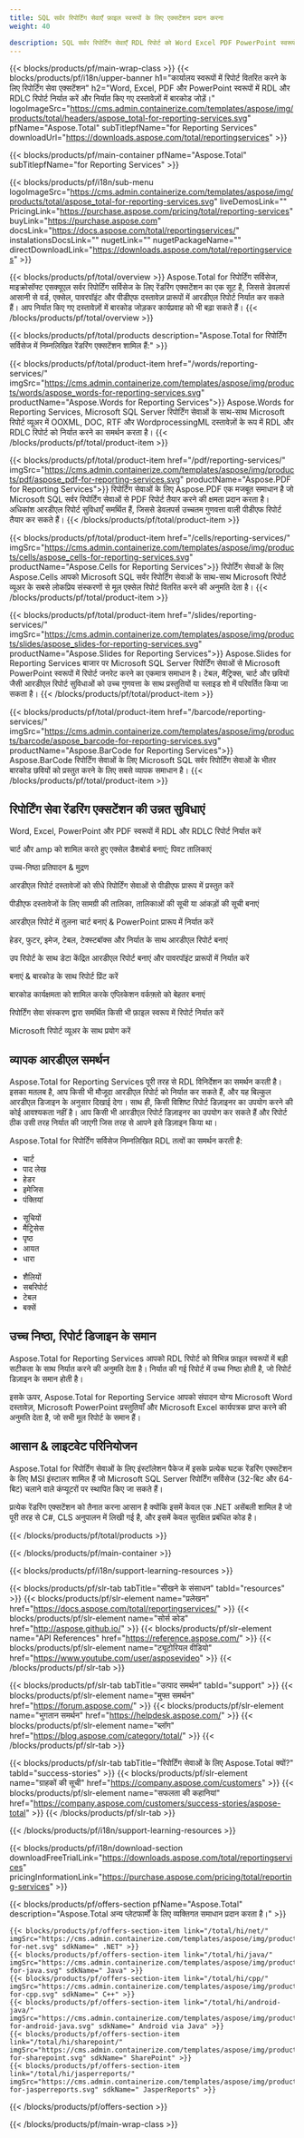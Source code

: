 ```yaml
---
title: SQL सर्वर रिपोर्टिंग सेवाएँ फ़ाइल स्वरूपों के लिए एक्सटेंशन प्रदान करना 
weight: 40

description: SQL सर्वर रिपोर्टिंग सेवाएँ RDL रिपोर्ट को Word Excel PDF PowerPoint स्वरूपों में निर्यात करने के लिए फ़ाइल स्वरूपों के लिए एक्सटेंशन प्रदान करना। निर्यात की गई रिपोर्ट में बारकोड जोड़ें
---
```


{{< blocks/products/pf/main-wrap-class >}}
{{< blocks/products/pf/i18n/upper-banner h1="कार्यालय स्वरूपों में रिपोर्ट वितरित करने के लिए रिपोर्टिंग सेवा एक्सटेंशन" h2="Word, Excel, PDF और PowerPoint स्वरूपों में RDL और RDLC रिपोर्ट निर्यात करें और निर्यात किए गए दस्तावेज़ों में बारकोड जोड़ें।" logoImageSrc="https://cms.admin.containerize.com/templates/aspose/img/products/total/headers/aspose_total-for-reporting-services.svg" pfName="Aspose.Total" subTitlepfName="for Reporting Services" downloadUrl="https://downloads.aspose.com/total/reportingservices" >}}

{{< blocks/products/pf/main-container pfName="Aspose.Total" subTitlepfName="for Reporting Services" >}}

{{< blocks/products/pf/i18n/sub-menu logoImageSrc="https://cms.admin.containerize.com/templates/aspose/img/products/total/aspose_total-for-reporting-services.svg" liveDemosLink="" PricingLink="https://purchase.aspose.com/pricing/total/reporting-services" buyLink="https://purchase.aspose.com" docsLink="https://docs.aspose.com/total/reportingservices/" instalationsDocsLink="" nugetLink="" nugetPackageName="" directDownloadLink="https://downloads.aspose.com/total/reportingservices" >}}

{{< blocks/products/pf/total/overview >}}
Aspose.Total for रिपोर्टिंग सर्विसेज, माइक्रोसॉफ्ट एसक्यूएल सर्वर रिपोर्टिंग सर्विसेज के लिए रेंडरिंग एक्सटेंशन का एक सूट है, जिससे डेवलपर्स आसानी से वर्ड, एक्सेल, पावरपॉइंट और पीडीएफ दस्तावेज़ प्रारूपों में आरडीएल रिपोर्ट निर्यात कर सकते हैं। आप निर्यात किए गए दस्तावेज़ों में बारकोड जोड़कर कार्यप्रवाह को भी बढ़ा सकते हैं।
{{< /blocks/products/pf/total/overview >}}

{{< blocks/products/pf/total/products description="Aspose.Total for रिपोर्टिंग सर्विसेज में निम्नलिखित रेंडरिंग एक्सटेंशन शामिल हैं:" >}}

{{< blocks/products/pf/total/product-item href="/words/reporting-services/" imgSrc="https://cms.admin.containerize.com/templates/aspose/img/products/words/aspose_words-for-reporting-services.svg" productName="Aspose.Words for Reporting Services">}}
Aspose.Words for Reporting Services, Microsoft SQL Server रिपोर्टिंग सेवाओं के साथ-साथ Microsoft रिपोर्ट व्यूअर में OOXML, DOC, RTF और WordprocessingML दस्तावेज़ों के रूप में RDL और RDLC रिपोर्ट को निर्यात करने का समर्थन करता है।
{{< /blocks/products/pf/total/product-item >}}

{{< blocks/products/pf/total/product-item href="/pdf/reporting-services/" imgSrc="https://cms.admin.containerize.com/templates/aspose/img/products/pdf/aspose_pdf-for-reporting-services.svg" productName="Aspose.PDF for Reporting Services">}}
रिपोर्टिंग सेवाओं के लिए Aspose.PDF एक मजबूत समाधान है जो Microsoft SQL सर्वर रिपोर्टिंग सेवाओं से PDF रिपोर्ट तैयार करने की क्षमता प्रदान करता है। अधिकांश आरडीएल रिपोर्ट सुविधाएँ समर्थित हैं, जिससे डेवलपर्स उच्चतम गुणवत्ता वाली पीडीएफ रिपोर्ट तैयार कर सकते हैं।
{{< /blocks/products/pf/total/product-item >}}

{{< blocks/products/pf/total/product-item href="/cells/reporting-services/" imgSrc="https://cms.admin.containerize.com/templates/aspose/img/products/cells/aspose_cells-for-reporting-services.svg" productName="Aspose.Cells for Reporting Services">}}
रिपोर्टिंग सेवाओं के लिए Aspose.Cells आपको Microsoft SQL सर्वर रिपोर्टिंग सेवाओं के साथ-साथ Microsoft रिपोर्ट व्यूअर के सबसे लोकप्रिय संस्करणों से मूल एक्सेल रिपोर्ट वितरित करने की अनुमति देता है।
{{< /blocks/products/pf/total/product-item >}}

{{< blocks/products/pf/total/product-item href="/slides/reporting-services/" imgSrc="https://cms.admin.containerize.com/templates/aspose/img/products/slides/aspose_slides-for-reporting-services.svg" productName="Aspose.Slides for Reporting Services">}}
Aspose.Slides for Reporting Services बाजार पर Microsoft SQL Server रिपोर्टिंग सेवाओं से Microsoft PowerPoint स्वरूपों में रिपोर्ट जनरेट करने का एकमात्र समाधान है। टेबल, मैट्रिक्स, चार्ट और छवियों जैसी आरडीएल रिपोर्ट सुविधाओं को उच्च गुणवत्ता के साथ प्रस्तुतियों या स्लाइड शो में परिवर्तित किया जा सकता है।
{{< /blocks/products/pf/total/product-item >}}

{{< blocks/products/pf/total/product-item href="/barcode/reporting-services/" imgSrc="https://cms.admin.containerize.com/templates/aspose/img/products/barcode/aspose_barcode-for-reporting-services.svg" productName="Aspose.BarCode for Reporting Services">}}
Aspose.BarCode रिपोर्टिंग सेवाओं के लिए Microsoft SQL सर्वर रिपोर्टिंग सेवाओं के भीतर बारकोड छवियों को प्रस्तुत करने के लिए सबसे व्यापक समाधान है।
{{< /blocks/products/pf/total/product-item >}}

<!--<p></p>-->
<h2 class="pr-ft">
 <a class="anchor" id="features" name="features">
 </a>
 रिपोर्टिंग सेवा रेंडरिंग एक्सटेंशन की उन्नत सुविधाएं
</h2>
<div class="col-lg-4">
 <em class="fa fa-share ico-blue fa-2x col-lg-2">
 </em>
 <p class="col-lg-10">
  Word, Excel, PowerPoint और PDF स्वरूपों में RDL और RDLC रिपोर्ट निर्यात करें
 </p>
</div>
<div class="col-lg-4">
 <em class="fa fa-table ico-blue fa-2x col-lg-2">
 </em>
 <p class="col-lg-10">
  चार्ट और amp को शामिल करते हुए एक्सेल डैशबोर्ड बनाएं; पिवट तालिकाएं
 </p>
</div>
<div class="col-lg-4">
 <em class="fa fa-print ico-blue fa-2x col-lg-2">
 </em>
 <p class="col-lg-10">
  उच्च-निष्ठा प्रतिपादन &amp; मुद्रण
 </p>
</div>
<div class="col-lg-4">
 <em class="fa fa-cogs ico-blue fa-2x col-lg-2">
 </em>
 <p class="col-lg-10">
  आरडीएल रिपोर्ट दस्तावेजों को सीधे रिपोर्टिंग सेवाओं से पीडीएफ प्रारूप में प्रस्तुत करें
 </p>
</div>
<div class="col-lg-4">
 <em class="fa fa-columns ico-blue fa-2x col-lg-2">
 </em>
 <p class="col-lg-10">
  पीडीएफ दस्तावेजों के लिए सामग्री की तालिका, तालिकाओं की सूची या आंकड़ों की सूची बनाएं
 </p>
</div>
<div class="col-lg-4">
 <em class="fa fa-pie-chart ico-blue fa-2x col-lg-2">
 </em>
 <p class="col-lg-10">
  आरडीएल रिपोर्ट में तुलना चार्ट बनाएं &amp; PowerPoint प्रारूप में निर्यात करें
 </p>
</div>
<div class="col-lg-4">
 <em class="fa fa-file-powerpoint-o ico-blue fa-2x col-lg-2">
 </em>
 <p class="col-lg-10">
  हेडर, फुटर, इमेज, टेबल, टेक्स्टबॉक्स और निर्यात के साथ आरडीएल रिपोर्ट बनाएं
 </p>
</div>
<div class="col-lg-4">
 <em class="fa fa-database ico-blue fa-2x col-lg-2">
 </em>
 <p class="col-lg-10">
  उप रिपोर्ट के साथ डेटा केंद्रित आरडीएल रिपोर्ट बनाएं और पावरपॉइंट प्रारूपों में निर्यात करें
 </p>
</div>
<div class="col-lg-4">
 <em class="fa fa-barcode ico-blue fa-2x col-lg-2">
 </em>
 <p class="col-lg-10">
  बनाएं &amp; बारकोड के साथ रिपोर्ट प्रिंट करें
 </p>
</div>
<div class="col-lg-4">
 <em class="fa fa-qrcode ico-blue fa-2x col-lg-2">
 </em>
 <p class="col-lg-10">
  बारकोड कार्यक्षमता को शामिल करके एप्लिकेशन वर्कफ़्लो को बेहतर बनाएं
 </p>
</div>
<div class="col-lg-4">
 <em class="fa fa-file-o ico-blue fa-2x col-lg-2">
 </em>
 <p class="col-lg-10">
  रिपोर्टिंग सेवा संस्करण द्वारा समर्थित किसी भी फ़ाइल स्वरूप में रिपोर्ट निर्यात करें
 </p>
</div>
<div class="col-lg-4">
 <em class="fa fa-eye ico-blue fa-2x col-lg-2">
 </em>
 <p class="col-lg-10">
  Microsoft रिपोर्ट व्यूअर के साथ प्रयोग करें
 </p>
</div>
<div class="col-lg-12">
 <h2 class="h2title">
  व्यापक आरडीएल समर्थन
 </h2>
 <p>
  Aspose.Total for Reporting Services पूरी तरह से RDL विनिर्देशन का समर्थन करती है। इसका मतलब है, आप किसी भी मौजूदा आरडीएल रिपोर्ट को निर्यात कर सकते हैं, और यह बिल्कुल आरडीएल डिजाइन के अनुसार दिखाई देगा। साथ ही, किसी विशिष्ट रिपोर्ट डिज़ाइनर का उपयोग करने की कोई आवश्यकता नहीं है। आप किसी भी आरडीएल रिपोर्ट डिज़ाइनर का उपयोग कर सकते हैं और रिपोर्ट ठीक उसी तरह निर्यात की जाएगी जिस तरह से आपने इसे डिज़ाइन किया था।
 </p>
 <p>
  Aspose.Total for रिपोर्टिंग सर्विसेज निम्नलिखित RDL तत्वों का समर्थन करती है:
 </p>
 <ul class="col-lg-4">
  <li>
   चार्ट
  </li>
  <li>
   पाद लेख
  </li>
  <li>
   हेडर
  </li>
  <li>
   इमेजिस
  </li>
  <li>
   पंक्तियां
  </li>
 </ul>
 <ul class="col-lg-4">
  <li>
   सूचियों
  </li>
  <li>
   मैट्रिसेस
  </li>
  <li>
   पृष्ठ
  </li>
  <li>
   आयत
  </li>
  <li>
   धारा
  </li>
 </ul>
 <ul class="col-lg-4">
  <li>
   शैलियों
  </li>
  <li>
   सबरिपोर्ट
  </li>
  <li>
   टेबल
  </li>
  <li>
   बक्सें
  </li>
 </ul>
</div>
<div class="col-lg-12">
 <h2 class="h2title">
  उच्च निष्ठा, रिपोर्ट डिजाइन के समान
 </h2>
 <p>
  Aspose.Total for Reporting Services आपको RDL रिपोर्ट को विभिन्न फ़ाइल स्वरूपों में बड़ी सटीकता के साथ निर्यात करने की अनुमति देता है। निर्यात की गई रिपोर्ट में उच्च निष्ठा होती है, जो रिपोर्ट डिज़ाइन के समान होती है।
 </p>
 <p>
  इसके ऊपर, Aspose.Total for Reporting Service आपको संपादन योग्य Microsoft Word दस्तावेज़, Microsoft PowerPoint प्रस्तुतियाँ और Microsoft Excel कार्यपत्रक प्राप्त करने की अनुमति देता है, जो सभी मूल रिपोर्ट के समान हैं।
 </p>
</div>
<div class="col-lg-12">
 <h2 class="h2title">
  आसान &amp; लाइटवेट परिनियोजन
 </h2>
 <p>
  Aspose.Total for रिपोर्टिंग सेवाओं के लिए इंस्टॉलेशन पैकेज में इसके प्रत्येक घटक रेंडरिंग एक्सटेंशन के लिए MSI इंस्टालर शामिल हैं जो Microsoft SQL Server रिपोर्टिंग सर्विसेज (32-बिट और 64-बिट) चलाने वाले कंप्यूटरों पर स्थापित किए जा सकते हैं।
 </p>
 <p>
  प्रत्येक रेंडरिंग एक्सटेंशन को तैनात करना आसान है क्योंकि इसमें केवल एक .NET असेंबली शामिल है जो पूरी तरह से C#, CLS अनुपालन में लिखी गई है, और इसमें केवल सुरक्षित प्रबंधित कोड है।
 </p>
</div>
<!--Feature-section Start-->
<!--Feature-section End-->

{{< /blocks/products/pf/total/products >}}

{{< /blocks/products/pf/main-container >}}


{{< blocks/products/pf/i18n/support-learning-resources >}}

{{< blocks/products/pf/slr-tab tabTitle="सीखने के संसाधन" tabId="resources" >}}
{{< blocks/products/pf/slr-element name="प्रलेखन" href="https://docs.aspose.com/total/reportingservices/" >}} 
{{< blocks/products/pf/slr-element name="सोर्स कोड" href="http://aspose.github.io/" >}} 
{{< blocks/products/pf/slr-element name="API References" href="https://reference.aspose.com/" >}} 
{{< blocks/products/pf/slr-element name="ट्यूटोरियल वीडियो" href="https://www.youtube.com/user/asposevideo" >}} 
{{< /blocks/products/pf/slr-tab >}}

{{< blocks/products/pf/slr-tab tabTitle="उत्पाद समर्थन" tabId="support" >}}
{{< blocks/products/pf/slr-element name="मुफ्त समर्थन" href="https://forum.aspose.com/" >}} 
{{< blocks/products/pf/slr-element name="भुगतान समर्थन" href="https://helpdesk.aspose.com/" >}} 
{{< blocks/products/pf/slr-element name="ब्लॉग" href="https://blog.aspose.com/category/total/" >}} 
{{< /blocks/products/pf/slr-tab >}}

{{< blocks/products/pf/slr-tab tabTitle="रिपोर्टिंग सेवाओं के लिए Aspose.Total क्यों?" tabId="success-stories" >}}
{{< blocks/products/pf/slr-element name="ग्राहकों की सूची" href="https://company.aspose.com/customers" >}} 
{{< blocks/products/pf/slr-element name="सफलता की कहानियां" href="https://company.aspose.com/customers/success-stories/aspose-total" >}} 
{{< /blocks/products/pf/slr-tab >}}

{{< /blocks/products/pf/i18n/support-learning-resources >}}

{{< blocks/products/pf/i18n/download-section downloadFreeTrialLink="https://downloads.aspose.com/total/reportingservices" pricingInformationLink="https://purchase.aspose.com/pricing/total/reporting-services" >}}

{{< blocks/products/pf/offers-section pfName="Aspose.Total" description="Aspose.Total अन्य प्लेटफार्मों के लिए व्यक्तिगत समाधान प्रदान करता है।" >}}

    {{< blocks/products/pf/offers-section-item link="/total/hi/net/" imgSrc="https://cms.admin.containerize.com/templates/aspose/img/products/total/aspose_total-for-net.svg" sdkName=" .NET" >}}
    {{< blocks/products/pf/offers-section-item link="/total/hi/java/" imgSrc="https://cms.admin.containerize.com/templates/aspose/img/products/total/aspose_total-for-java.svg" sdkName=" Java" >}}
    {{< blocks/products/pf/offers-section-item link="/total/hi/cpp/" imgSrc="https://cms.admin.containerize.com/templates/aspose/img/products/total/aspose_total-for-cpp.svg" sdkName=" C++" >}}
    {{< blocks/products/pf/offers-section-item link="/total/hi/android-java/" imgSrc="https://cms.admin.containerize.com/templates/aspose/img/products/total/aspose_total-for-android-java.svg" sdkName=" Android via Java" >}}
    {{< blocks/products/pf/offers-section-item link="/total/hi/sharepoint/" imgSrc="https://cms.admin.containerize.com/templates/aspose/img/products/total/aspose_total-for-sharepoint.svg" sdkName=" SharePoint" >}}
    {{< blocks/products/pf/offers-section-item link="/total/hi/jasperreports/" imgSrc="https://cms.admin.containerize.com/templates/aspose/img/products/total/aspose_total-for-jasperreports.svg" sdkName=" JasperReports" >}}
{{< /blocks/products/pf/offers-section >}}

{{< /blocks/products/pf/main-wrap-class >}}